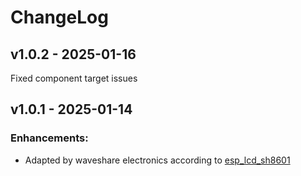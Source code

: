 # ChangeLog

## v1.0.2 - 2025-01-16

Fixed component target issues

## v1.0.1 - 2025-01-14

### Enhancements:

* Adapted by waveshare electronics according to [esp_lcd_sh8601](https://components.espressif.com/components/espressif/esp_lcd_sh8601)

